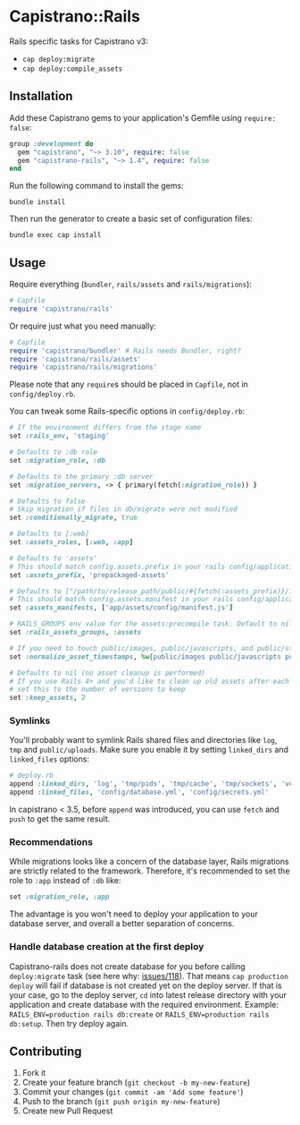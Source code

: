 # Capistrano::Rails

Rails specific tasks for Capistrano v3:

  - `cap deploy:migrate`
  - `cap deploy:compile_assets`

## Installation

Add these Capistrano gems to your application's Gemfile using `require: false`:

```ruby
group :development do
  gem "capistrano", "~> 3.10", require: false
  gem "capistrano-rails", "~> 1.4", require: false
end
```

Run the following command to install the gems:

```
bundle install
```

Then run the generator to create a basic set of configuration files:

```
bundle exec cap install
```

## Usage

Require everything (`bundler`, `rails/assets` and `rails/migrations`):

```ruby
# Capfile
require 'capistrano/rails'
```

Or require just what you need manually:

```ruby
# Capfile
require 'capistrano/bundler' # Rails needs Bundler, right?
require 'capistrano/rails/assets'
require 'capistrano/rails/migrations'
```

Please note that any `require`s should be placed in `Capfile`, not in `config/deploy.rb`.

You can tweak some Rails-specific options in `config/deploy.rb`:

```ruby
# If the environment differs from the stage name
set :rails_env, 'staging'

# Defaults to :db role
set :migration_role, :db

# Defaults to the primary :db server
set :migration_servers, -> { primary(fetch(:migration_role)) }

# Defaults to false
# Skip migration if files in db/migrate were not modified
set :conditionally_migrate, true

# Defaults to [:web]
set :assets_roles, [:web, :app]

# Defaults to 'assets'
# This should match config.assets.prefix in your rails config/application.rb
set :assets_prefix, 'prepackaged-assets'

# Defaults to ["/path/to/release_path/public/#{fetch(:assets_prefix)}/.sprockets-manifest*", "/path/to/release_path/public/#{fetch(:assets_prefix)}/manifest*.*"]
# This should match config.assets.manifest in your rails config/application.rb
set :assets_manifests, ['app/assets/config/manifest.js']

# RAILS_GROUPS env value for the assets:precompile task. Default to nil.
set :rails_assets_groups, :assets

# If you need to touch public/images, public/javascripts, and public/stylesheets on each deploy
set :normalize_asset_timestamps, %w{public/images public/javascripts public/stylesheets}

# Defaults to nil (no asset cleanup is performed)
# If you use Rails 4+ and you'd like to clean up old assets after each deploy,
# set this to the number of versions to keep
set :keep_assets, 2
```

### Symlinks

You'll probably want to symlink Rails shared files and directories like `log`, `tmp` and `public/uploads`.
Make sure you enable it by setting `linked_dirs` and `linked_files` options:

```ruby
# deploy.rb
append :linked_dirs, 'log', 'tmp/pids', 'tmp/cache', 'tmp/sockets', 'vendor/bundle', '.bundle', 'public/system', 'public/uploads'
append :linked_files, 'config/database.yml', 'config/secrets.yml'
```

In capistrano < 3.5, before `append` was introduced, you can use `fetch` and `push` to get the same result.

### Recommendations

While migrations looks like a concern of the database layer, Rails migrations
are strictly related to the framework. Therefore, it's recommended to set the
role to `:app` instead of `:db` like:

```ruby
set :migration_role, :app
```

The advantage is you won't need to deploy your application to your database
server, and overall a better separation of concerns.

### Handle database creation at the first deploy

Capistrano-rails does not create database for you before calling `deploy:migrate` task (see here why: [issues/118](https://github.com/capistrano/rails/issues/118#issuecomment-440870686)). That means `cap production deploy` will fail if database is not created yet on the deploy server. If that is your case, go to the deploy server, `cd` into latest release directory with your application and create database with the required environment. Example: `RAILS_ENV=production rails db:create` or `RAILS_ENV=production rails db:setup`. Then try deploy again.

## Contributing

1. Fork it
2. Create your feature branch (`git checkout -b my-new-feature`)
3. Commit your changes (`git commit -am 'Add some feature'`)
4. Push to the branch (`git push origin my-new-feature`)
5. Create new Pull Request
